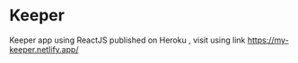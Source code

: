 # Keeper
Keeper app using ReactJS published on Heroku , visit using link
https://my-keeper.netlify.app/
